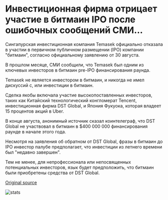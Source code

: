 # Инвестиционная фирма отрицает участие в битмаин IPO после ошибочных сообщений СМИ...

Сингапурская инвестиционная компания Temasek официально отказала в участии в первичном публичном размещении (IPO) компании "битмаин", согласно официальному заявлению от 30 августа.

В прошлом месяце, СМИ сообщили, что Temasek был одним из ключевых инвесторов в битмаин pre-IPO финансирования раунда.

Temasek не является инвестором в битмаин, и никогда не имел дискуссий с, или инвестиции в битмаин.

Сделка якобы включала участие высокопоставленных инвесторов, таких как Китайский технологический конгломерат Tencent, инвестиционная фирма DST Global, и Япония Фукуока, которая владеет 15 процентов акций в Uber.

В конце августа, анонимный источник сказал коинтелеграф, что DST Global не участвовал в битмаин в $400 000 000 финансирования раунде в начале этого года.

Несмотря на заявления об обратном от DST Global, фразы в битмаин до IPO инвестор палубе предполагает, что инвестиции из летнего времени был "недавно завершен".

Тем не менее, для непрофессионала или непосвященных потенциальных инвесторов, язык будет предположить, что битмаин были приобретены средства от DST Global.

[Original source](https://cointelegraph.com/news/investment-firm-denies-involvement-in-bitmain-ipo-following-erroneous-media-reports)

![stats](https://c.statcounter.com/11760860/0/a89fa40b/1/ "stats")